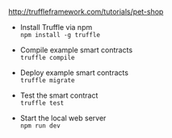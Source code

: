 http://truffleframework.com/tutorials/pet-shop  

* Install Truffle via npm  
`npm install -g truffle`

* Compile example smart contracts  
`truffle compile` 

* Deploy example smart contracts  
`truffle migrate`  

* Test the smart contract  
`truffle test`  

* Start the local web server  
`npm run dev`
